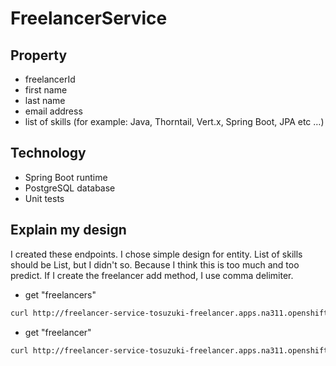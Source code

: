 # FreelancerService
## Property
* freelancerId
* first name
* last name
* email address
* list of skills (for example: Java, Thorntail, Vert.x, Spring Boot, JPA etc …)

## Technology
* Spring Boot runtime
* PostgreSQL database
* Unit tests

## Explain my design

I created these endpoints.
I chose simple design for entity.
List of skills should be List, but I didn't so.
Because I think this is too much and too predict.
If I create the freelancer add method, I use comma delimiter.

* get "freelancers"
```bash
curl http://freelancer-service-tosuzuki-freelancer.apps.na311.openshift.opentlc.com/freelancers
```

* get "freelancer"
```bash
curl http://freelancer-service-tosuzuki-freelancer.apps.na311.openshift.opentlc.com/freelancers/329299
```


